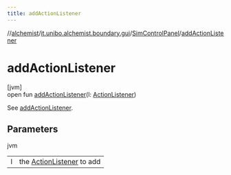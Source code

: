 ```yaml
---
title: addActionListener
---
```

//[alchemist](../../../index.html)/[it.unibo.alchemist.boundary.gui](../index.html)/[SimControlPanel](index.html)/[addActionListener](add-action-listener.html)



# addActionListener



[jvm]\
open fun [addActionListener](add-action-listener.html)(l: [ActionListener](https://docs.oracle.com/javase/8/docs/api/java/awt/event/ActionListener.html))



See [addActionListener](../-file-menu/index.html#-810811452%2FFunctions%2F-134779887).



## Parameters


jvm

| | |
|---|---|
| l | the [ActionListener](https://docs.oracle.com/javase/8/docs/api/java/awt/event/ActionListener.html) to add |




